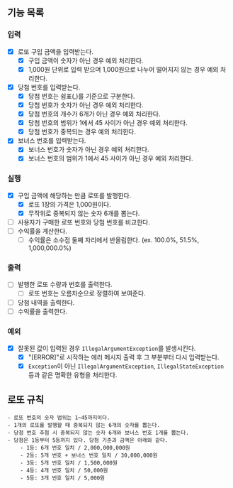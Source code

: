 ## 기능 목록
### 입력
- [x] 로또 구입 금액을 입력받는다.
  - [x] 구입 금액이 숫자가 아닌 경우 예외 처리한다.
  - [x] 1,000원 단위로 입력 받으며 1,000원으로 나누어 떨어지지 않는 경우 예외 처리한다.
- [x] 당첨 번호를 입력받는다.
  - [x] 당첨 번호는 쉼표(,)를 기준으로 구분한다.
  - [x] 당첨 번호가 숫자가 아닌 경우 예외 처리한다.
  - [x] 당첨 번호의 개수가 6개가 아닌 경우 예외 처리한다.
  - [x] 당첨 번호의 범위가 1에서 45 사이가 아닌 경우 예외 처리한다.
  - [x] 당첨 번호가 중복되는 경우 예외 처리한다.
- [x] 보너스 번호를 입력받는다.
  - [x] 보너스 번호가 숫자가 아닌 경우 예외 처리한다.
  - [x] 보너스 번호의 범위가 1에서 45 사이가 아닌 경우 예외 처리한다.
### 실행
- [x] 구입 금액에 해당하는 만큼 로또를 발행한다.
  - [x] 로또 1장의 가격은 1,000원이다.
  - [x] 무작위로 중복되지 않는 숫자 6개를 뽑는다.
- [ ] 사용자가 구매한 로또 번호와 당첨 번호를 비교한다.
- [ ] 수익률을 계산한다.
  - [ ] 수익률은 소수점 둘째 자리에서 반올림한다. (ex. 100.0%, 51.5%, 1,000,000.0%)
### 출력
- [ ] 발행한 로또 수량과 번호를 출력한다.
  - [ ] 로또 번호는 오름차순으로 정렬하여 보여준다.
- [ ] 당첨 내역을 출력한다.
- [ ] 수익률을 출력한다.
### 예외
- [x] 잘못된 값이 입력된 경우 `IllegalArgumentException`를 발생시킨다.
  - [x] "[ERROR]"로 시작하는 에러 메시지 출력 후 그 부분부터 다시 입력받는다.
  - [x] `Exception`이 아닌 `IllegalArgumentException`, `IllegalStateException` 등과 같은 명확한 유형을 처리한다.
## 로또 규칙
```
- 로또 번호의 숫자 범위는 1~45까지이다.
- 1개의 로또를 발행할 때 중복되지 않는 6개의 숫자를 뽑는다.
- 당첨 번호 추첨 시 중복되지 않는 숫자 6개와 보너스 번호 1개를 뽑는다.
- 당첨은 1등부터 5등까지 있다. 당첨 기준과 금액은 아래와 같다.
    - 1등: 6개 번호 일치 / 2,000,000,000원
    - 2등: 5개 번호 + 보너스 번호 일치 / 30,000,000원
    - 3등: 5개 번호 일치 / 1,500,000원
    - 4등: 4개 번호 일치 / 50,000원
    - 5등: 3개 번호 일치 / 5,000원
```